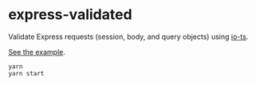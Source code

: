 # express-validated

Validate Express requests (session, body, and query objects) using [io-ts].

[See the example](./src/example.ts).

```
yarn
yarn start
```

[io-ts]: https://github.com/gcanti/io-ts
